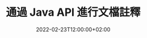 ---
############################# Static ############################
layout: "product"
date: 2022-02-23T12:00:00+02:00
draft: false

product: "Annotation"
product_tag: "annotation"
platform: "Java"
platform_tag: "java"

############################# Head ############################
head_title: "Java 文檔註釋 API |查看和註釋 PDF Word Excel PPTX 圖像"
head_description: "Java 文檔註釋 API。查看、標記、評論和註釋 PDF、Word DOCX、Excel XLSX、PPTX、EML EMLX、VSS VSD、OTP、CAD 和圖像文件格式。"

############################# Header ##########################
title: "通過 Java API 進行文檔註釋"
description: "構建具有查看和註釋 PDF、HTML、MS Office 和其他文檔格式功能的 Java 應用程序，無需安裝任何外部軟件。"
button:
    enable: true
    icon: "fas fa-arrow-down"
    label: "下載免費試用版"
    link: "https://downloads.groupdocs.com/annotation/java"

############################# SubMenu #########################
submenu:
    enable: true
    
    left:
        img_alt: "GroupDocs.Annotation for Java"
        image: "https://www.groupdocs.cloud/templates/groupdocs/images/product-logos/groupdocs-annotation-java.png"
        product: "GroupDocs.Annotation"
        platform: "Java"

    middle:
        button:
            # button loop
            - link: "#features"
              text: "特徵"

            # button loop
            - link: "https://products.groupdocs.app/annotation"
              text: "現場演示"

            # button loop
            - link: "https://purchase.groupdocs.com/pricing/annotation/java"
              text: "價錢"

    right:
        link_download: "https://downloads.groupdocs.com/annotation"
        link_learn: "https://docs.groupdocs.com/annotation/java/"
        link_buy: "https://purchase.groupdocs.com"

############################# Overview ############################
overview:
    enable: true
    content: |
      GroupDocs.Annotation Java API 是一款產品，允許您在不同平台和操作系統（例如 Android、MacOS、Linux、Windows）上處理文檔中的註釋。 GroupDocs.Annotation 提供了一個具有簡單 API 的庫，具有許多優點：例如，如果您需要對數據保密或選擇使用該庫需要多少權限，或者部分更改使用註釋的工作，該庫非常適合輕便靈活。

      GroupDocs.Annotation for Java API 允許您使用不同類型的註釋，其中包括：文本、折線、區域、下劃線、點、水印、箭頭、橢圓、文本替換、距離、文本字段、資源編輯等。並支持大多數流行的文檔格式，例如：PDF、HTML、Microsoft Office Word、Excel 電子表格、PowerPoint 演示文稿、Visio、Outlook 電子郵件、圖像、元文件、CAD 繪圖和各種其他格式。該 API 提供獲取文檔頁面縮略圖的功能，並支持在 PDF 文件中導入和導出註釋。

      使用庫，您可以[添加]（/annotation/java/bmp/），[編輯]（/annotation/java/bmp/），[提取]（/annotation/java/bmp/）和[刪除]（/annotation/java/bmp/) 來自文檔的註釋、旋轉文檔、更改縮略圖解決方案，這並不是所有可能性的完整列表。它還提供了一套全面的數據對象，可根據您的要求在所有支持的文檔格式中自定義註釋屬性。

      使用 GroupDocs.Annotation for Java API 非常簡單，僅包含幾個基本步驟。首先，您需要設置許可證，然後選擇要使用的文件，然後使用文檔註釋進行某種操作（刪除/編輯/提取/刪除）並保存結果。有關更多信息，請參閱產品[文檔](https://docs.groupdocs.com/annotation/java/getting-started/) 或我們的[示例](https://github.com/groupdocs-annotation/GroupDocs.Annotation -for-Java) 設置。
      
      GroupDocs.Annotation 定期更新並為其客戶提供支持，隨時歡迎您向我們提問或發送您的想法或告訴我們您對新內容的需求，我們很樂意在新版本中實現它。
    tabs:
      enable: true
      
      ## TAB ONE ##
      tab_one:
        description: |
          以下是 GroupDocs.Annotation for Java 的概述：
      
        right:
          enable: true
          icon: "fab fa-html5"
          title:  概述
          content: |
            * 添加註釋
            * 導出註釋 
            * 導入註釋
            * 基於回复的評論
            * 註釋兼容性
      
      ## TAB TWO ##
      tab_two:
        description: |
          GroupDocs.Annotation for Java 支持所有流行的[文檔文件格式](https://docs.groupdocs.com/annotation/java/supported-document-formats/)，包括：Microsoft Office、PDF、圖像等。

        left:
          enable: true
          table:
            # table loop
            - title: "Microsoft Office Formats"
              content: |
                * **Word**: [DOC](/annotation/java/doc/), [DOCX](/annotation/java/docx/), [DOCM](/annotation/java/docm/), [DOT](/annotation/java/dot/), [DOTX](/annotation/java/dotx/), [RTF](/annotation/java/rtf/)
                * **Excel**: [XLS](/annotation/java/xls/), [XLSX](/annotation/java/xlsx/), [XLSB](/annotation/java/xlsb/), [XLSM](/annotation/java/xlsm/)
                * **PowerPoint**: [PPT](/annotation/java/ppt/), [PPTX](/annotation/java/pptx/), [PPS](/annotation/java/pps/), [PPSX](/annotation/java/ppsx/), [POTM](/annotation/java/potm/), [POTX](/annotation/java/potx/), [PPSM](/annotation/java/ppsm/), [PPTM](/annotation/java/pptm/), [WMF](/annotation/java/wmf/), [EMF](/annotation/java/emf/)
                * **Outlook**: [EML](/annotation/java/eml/), [EMLX](/annotation/java/emlx/), [MSG](/annotation/java/msg/)
                * **Visio**: [VSS](/annotation/java/vss/), [VST](/annotation/java/vst/), [VSD](/annotation/java/vsd/), [VSDX](/annotation/java/vsdx/), [VSX](/annotation/java/vsx/)

        right:
          enable: true
          table:
            # table loop
            - title: "Other Formats"
              content: |
                * **Portable**: [PDF](/annotation/java/pdf/) (PDF/A-1a, PDF/A-1b, PDF/A-2a)
                * **OpenDocument**: [ODT](/annotation/java/odt/), [ODS](/annotation/java/ods/), [ODP](/annotation/java/odp/)
                * **Images**: [BMP](/annotation/java/bmp/), [JPG](/annotation/java/jpg/), [JPEG](/annotation/java/jpeg/), [TIFF](/annotation/java/tiff/), [TIF](/annotation/java/tif/), [PNG](/annotation/java/png/), [GIF](/annotation/java/gif/), [DCM](/annotation/java/dcm/), [DICOM](/annotation/java/dicom/)
                * **AutoCAD**: [DWG](/annotation/java/dwg/), [DXF](/annotation/java/dxf/), [CAD](/annotation/java/cad/)
                * **Other**: [HTM](/annotation/java/htm/), [HTML](/annotation/java/html/), [CSV](/annotation/java/csv/), [DJVU](/annotation/java/djvu/), [OTP](/annotation/java/otp/), [OTT](/annotation/java/ott/)

      ## TAB THREE ##
      tab_three:
        description: |
          GroupDocs.Annotation for Java 支持以下操作系統、框架和包管理器：
        
        left:
          enable: true
          table:
            # table loop
            - icon: "fab fa-windows"
              title:  操作系統
              content: |
                * Microsoft Windows Desktop
                * Microsoft Windows Server
                * Linux
                * MacOS

            # table loop
            - icon: "fas fa-code"
              title:  支持的框架
              content: |
                * Java 7 (1.7) and above

        right:
          enable: true
          table:
            # table loop
            - icon: "fas fa-cogs"
              title:  開發環境
              content: |
                * NetBeans
                * IntelliJ IDEA
                * Eclipse

            # table loop
            - icon: "fas fa-tools"
              title:  構建自動化工具
              content: |
                * Maven

############################# Features ############################
features:
    enable: true
    title: Java 功能的 GroupDocs.Annotation

    feature:
      # feature loop
      - icon: "fas fa-copy"
        link: "https://docs.groupdocs.com/annotation/java/add-area-annotation/"
        content: 在文檔中添加區域註釋並鏈接簡單和嵌套註釋

      # feature loop
      - icon: "fas fa-eye"
        link: "https://docs.groupdocs.com/annotation/java/add-arrow-annotation/"
        content: 使用箭頭註釋指向特定內容

      # feature loop
      - icon: "fas fa-bolt"
        link: "https://docs.groupdocs.com/annotation/java/add-watermark-annotation/"
        content: 將文本水印設置為 PDF、幻燈片、Excel 工作表、圖像和圖表的傾斜位置
      
      # feature loop
      - icon: "fas fa-file-powerpoint"
        link: "https://docs.groupdocs.com/annotation/java/add-point-annotation/"
        content: 使用點註釋將彈出註釋添加到文檔中的任何位置

      # feature loop
      - icon: "fas fa-code"
        link: "https://docs.groupdocs.com/annotation/java/add-polyline-annotation/"
        content: 使用折線註釋連接線段、弧段或兩者的序列

      # feature loop
      - icon: "fas fa-cloud"
        link: "https://docs.groupdocs.com/annotation/java/add-ellipse-annotation/"
        content: 將橢圓註釋添加到 PDF、Word 文檔、電子表格、演示文稿、圖表和圖像

      # feature loop
      - icon: "fas fa-remove-format"
        link: "https://docs.groupdocs.com/annotation/java/add-watermark-annotation/"
        content: 為 PDF、PowerPoint、Excel、圖像和圖表添加傾斜水印

      # feature loop
      - icon: "fas fa-comment-slash"
        link: "https://docs.groupdocs.com/annotation/java/add-underline-annotation/"
        content: 獲取文檔圖像表示中文本註釋的坐標

      # feature loop
      - icon: "fas fa-location-arrow"
        link: "https://docs.groupdocs.com/annotation/java/add-annotation-to-the-document/"
        content: 在文檔中添加下劃線、刪除線或修改特定文本

      # feature loop
      - icon: "fas fa-border-all"
        link: "https://docs.groupdocs.com/annotation/java/add-annotation-to-the-document/"
        content: 在文檔中添加文本圖章或水印和文本字段

      # feature loop
      - icon: "fas fa-wrench"
        link: "https://docs.groupdocs.com/annotation/java/add-point-annotation/"
        content: 在 Word 文檔和 PowerPoint 演示文稿中導入和導出註釋

      # feature loop
      - icon: "fas fa-columns"
        link: "https://docs.groupdocs.com/annotation/java/add-strikeout-annotation/"
        content: 使用文本、文本替換、水印和資源編輯註釋類型對 Excel 電子表格進行註釋

      # feature loop
      - icon: "fas fa-file-word"
        link: "https://docs.groupdocs.com/annotation/java/get-file-info/"
        content: 向 PowerPoint 演示文稿和幻燈片添加折線、刪除線、下劃線或文本註釋

      # feature loop
      - icon: "fas fa-envelope"
        link: "https://docs.groupdocs.com/annotation/java/basic-usage/"
        content: 使用 X、Y 坐標在演示文稿中標記點註釋

      # feature loop
      - icon: "fas fa-print"
        link: "https://docs.groupdocs.com/annotation/java/add-strikeout-annotation/"
        content: 向圖像添加刪除線、文本、下劃線或多段線註釋

      # feature loop
      - icon: "fas fa-file-archive"
        link: "https://docs.groupdocs.com/annotation/java/add-link-annotation/"
        content: 獲取 Visio 圖表的文檔信息和圖像，例如 VSS 和 VSD
      
      # feature loop
      - icon: "fas fa-file-code"
        link: "https://docs.groupdocs.com/annotation/java/basic-usage/"
        content: 獲取文檔頁面的縮略圖並使用多頁 TIFF 文件

      # feature loop
      - icon: "fas fa-file-excel"
        link: "https://docs.groupdocs.com/annotation/java/get-file-info/"
        content: 使用單個函數調用獲取文檔的所有註釋

      # feature loop
      - icon: "fas fa-heading"
        link: "https://docs.groupdocs.com/annotation/java/add-link-annotation/"
        content: 將鏈接註釋添加到 PDF、Word 和 PowerPoint 演示文稿

      # feature loop
      - icon: "fas fa-project-diagram"
        link: "https://docs.groupdocs.com/annotation/java/add-point-annotation/"
        content: SVG 路徑解析支持 PDF、Word、圖表、幻燈片和其他主要文檔格式

      # feature loop
      - icon: "fas fa-cube"
        link: "https://docs.groupdocs.com/annotation/java/technical-support/"
        content: 支持為Word文檔添加水印註釋和清理文本替換

      # feature loop
      - icon: "fab fa-uncharted"
        link: "https://docs.groupdocs.com/annotation/java/technical-support/"
        content: 文本註釋圖表中的形狀處理支持
  
      # feature loop
      - icon: "fab fa-uncharted"
        link: "https://docs.groupdocs.com/annotation/java/advanced-usage/"
        content: 通過緩存文檔頁面預覽以加快處理速度來節省時間
  
      # feature loop
      - icon: "fab fa-uncharted"
        link: "https://docs.groupdocs.com/annotation/java/add-annotation-to-the-document/"
        content: 即使使用舊格式，也可以輕鬆註釋 Word、Excel 和 PowerPoint 文檔

      # feature loop
      - icon: "fab fa-uncharted"
        link: "https://docs.groupdocs.com/annotation/java/add-distance-annotation/"
        content: 顯示 Excel、PowerPoint 和圖表的距離註釋標題

############################# Support ############################
support:
    enable: true

############################# Solutions ############################
solutions:
    enable: true
    title: GroupDocs.Annotation 為其他流行的開發環境提供文檔查看 API

    solution:
        # solution loop
        - img_alt: "GroupDocs.Annotation for .NET"
          image: "https://www.groupdocs.cloud/templates/groupdocs/images/product-logos/groupdocs-annotation-net.png"
          product: "GroupDocs.Annotation"
          platform: ".NET"
          link: "/annotation/net/"

############################# Back to top ###############################
back_to_top:
  enable: true
---